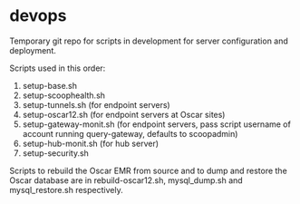 devops
======

Temporary git repo for scripts in development for server configuration
and deployment.

Scripts used in this order:
  1. setup-base.sh
  2. setup-scoophealth.sh
  3. setup-tunnels.sh (for endpoint servers)
  4. setup-oscar12.sh (for endpoint servers at Oscar sites)
  5. setup-gateway-monit.sh (for endpoint servers, pass script username of account running query-gateway, defaults to scoopadmin)
  6. setup-hub-monit.sh (for hub server)
  7. setup-security.sh

Scripts to rebuild the Oscar EMR from source and to dump and restore
the Oscar database are in rebuild-oscar12.sh, mysql_dump.sh and
mysql_restore.sh respectively.
